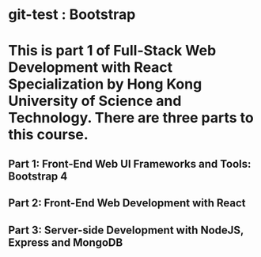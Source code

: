 # git-test : Bootstrap
# This is part 1 of Full-Stack Web Development with React Specialization by Hong Kong University of Science and Technology. There are three parts to this course.
## Part 1: Front-End Web UI Frameworks and Tools: Bootstrap 4
## Part 2: Front-End Web Development with React
## Part 3: Server-side Development with NodeJS, Express and MongoDB